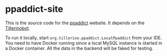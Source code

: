 ppaddict-site
=============================

This is the source code for the [ppaddict](http://ppaddict.tillerino.org) website.
It depends on the [Tillerinobot](https://github.com/Tillerino/Tillerinobot). 

To run it locally, start `org.tillerino.ppaddict.LocalPpaddict` from your IDE.
You need to have Docker running since a local MySQL instance is started in a Docker container.
All the data in the backend will be faked for testing.